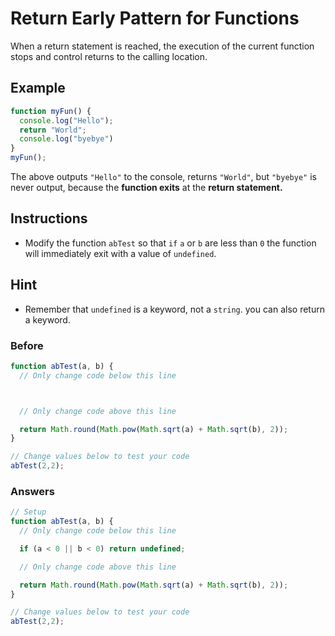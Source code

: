 # Return Early Pattern for Functions

When a return statement is reached, the execution of the current
function stops and control returns to the calling location.

## Example

```javascript
function myFun() {
  console.log("Hello");
  return "World";
  console.log("byebye")
}
myFun();
```

The above outputs `"Hello"` to the console, returns `"World"`, but
`"byebye"` is never output, because the **function exits** at the **return statement.**

## Instructions
 - Modify the function `abTest` so that `if` `a` or `b` are less than `0` the
 function will immediately exit with a value of `undefined`.

## Hint
 - Remember that `undefined` is a keyword, not a `string`.
 you can also return a keyword.

### Before

```javascript
function abTest(a, b) {
  // Only change code below this line



  // Only change code above this line

  return Math.round(Math.pow(Math.sqrt(a) + Math.sqrt(b), 2));
}

// Change values below to test your code
abTest(2,2);
```

### Answers

```javascript
// Setup
function abTest(a, b) {
  // Only change code below this line

  if (a < 0 || b < 0) return undefined;

  // Only change code above this line

  return Math.round(Math.pow(Math.sqrt(a) + Math.sqrt(b), 2));
}

// Change values below to test your code
abTest(2,2);
```
